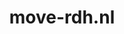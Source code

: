 ---
layout: post
title:  "move-rdh.nl"
internal_url:  "/dutchgov/move-rdh.nl.html"
categories: dutchgov
---
